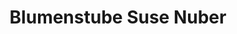 ---
title: "Blumenstube Suse Nuber"
url: /weil-im-schoenbuch/blumenstube-suse-nuber/
shop: Blumen
---